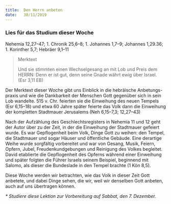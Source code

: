 ```yaml
---
title:  Den Herrn anbeten
date:   30/11/2019
---
```


### Lies für das Studium dieser Woche
Nehemia 12,27–47; 1. Chronik 25,6–8; 1. Johannes 1,7–9; Johannes 1,29.36; 1. Korinther 5,7; Hebräer 9,1–11

> <p>Merktext</p>
> Und sie stimmten einen Wechselgesang an mit Lob und Preis dem HERRN: Denn er ist gut, denn seine Gnade währt ewig über Israel. (Esr 3,11 EB)

Der Merktext dieser Woche gibt uns Einblick in die hebräische Anbetungs- praxis und wie die Dankbarkeit der Menschen Gott gegenüber sich in sein Lob wandelte. 515 v. Chr. feierten sie die Einweihung des neuen Tempels (Esr 6,15–18) und etwa 60 Jahre später feierte das Volk dann die Einweihung der kompletten Stadtmauer Jerusalems (Neh 6,15–7,3; 12,27–43)

Nach der Aufzählung des Geschlechtsregisters in Nehemia 11 und 12 geht der Autor über zu der Zeit, in der die Einweihung der Stadtmauer gefeiert wurde. Es war Gepflogenheit beim Volk, Dinge Gott zu weihen: den Tempel, die Stadtmauer und sogar Häuser und öffentliche Gebäude. Eine derartige Weihe wurde sorgfältig vorbereitet und war von Gesang, Musik, Feiern, Opfern, Jubel, Freudenkundgebungen und Reinigung des Volkes begleitet. David etablierte die Gepflogenheit des Opferns während einer Einweihung und später folgten die Führer Israels seinem Beispiel, beginnend mit Salomo, als dieser die Bundeslade in den Tempel brachte (1 Kön 8,5).

Diese Woche werden wir betrachten, wie das Volk in dieser Zeit Gott anbetete, und dabei Dinge sehen, die wir, weil wir denselben Gott anbeten, auch auf uns übertragen können.

_* Studiere diese Lektion zur Vorbereitung auf Sabbat, den 7. Dezember._

